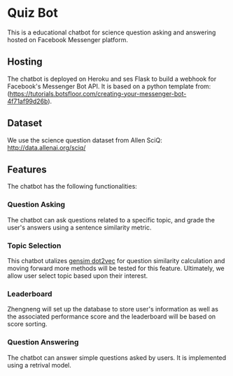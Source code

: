 # Quiz Bot 
This is a educational chatbot for science question asking and answering hosted on Facebook Messenger platform.

## Hosting
The chatbot is deployed on Heroku and ses Flask to build a webhook for Facebook's Messenger Bot API.
It is based on a python template from: (https://tutorials.botsfloor.com/creating-your-messenger-bot-4f71af99d26b).

## Dataset
We use the science question dataset from Allen SciQ: http://data.allenai.org/sciq/

## Features
The chatbot has the following functionalities:

### Question Asking
The chatbot can ask questions related to a specific topic, and grade the user's answers using a sentence similarity metric.

### Topic Selection
This chatbot utalizes [gensim dot2vec](https://radimrehurek.com/gensim/models/doc2vec.html) for question similarity calculation and moving forward more methods will be tested for this feature. Ultimately, we allow user select topic based upon their interest. 

### Leaderboard
Zhengneng will set up the database to store user's information as well as the associated performance score and the leaderboard will be based on score sorting.

### Question Answering
The chatbot can answer simple questions asked by users. It is implemented using a retrival model.
